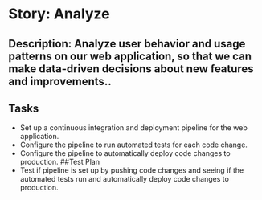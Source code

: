 # Story: Analyze
## Description: Analyze user behavior and usage patterns on our web application, so that we can make data-driven decisions about new features and improvements..
## Tasks
* Set up a continuous integration and deployment pipeline for the web application.
* Configure the pipeline to run automated tests for each code change.
* Configure the pipeline to automatically deploy code changes to production.
##Test Plan
* Test if pipeline is set up by pushing code changes and seeing if the automated tests run and automatically deploy code changes to production.